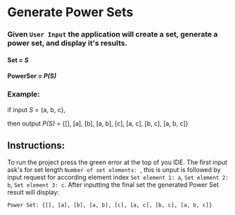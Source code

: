 # Generate Power Sets

### Given `User Input` the application will create a set, generate a power set, and display it's results.

#### Set = *S*
#### PowerSer = *P(S)*

### Example:

if input *S* = {a, b, c},

then output *P(S)* = {[], [a], [b], [a, b], [c], [a, c], [b, c], [a, b, c]}


## Instructions:
To run the project press the green error at the top of you IDE. 
The first input ask's for set length `Number of set elements: `, this is unput is followed by input request for according element index `Set element 1: a`, `Set element 2: b`, `Set element 3: c`. After inputting the final set the generated Power Set result will display: 
```
Power Set: {[], [a], [b], [a, b], [c], [a, c], [b, c], [a, b, c]}
```